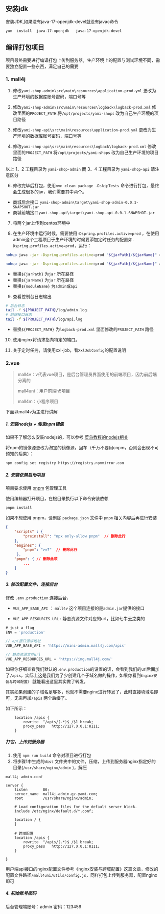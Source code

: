 ## 安装jdk

安装JDK,如果没有java-17-openjdk-devel就没有javac命令

```bash
yum  install  java-17-openjdk   java-17-openjdk-devel
```





## 编译打包项目

项目最终需要进行编译打包上传到服务器，生产环境上的配置与测试环境不同，需要独立配置一些东西，满足自己的需要



### 1. mall4j

1. 修改`yami-shop-admin\src\main\resources\application-prod.yml` 更改为生产环境的数据库账号密码，端口号等

2. 修改`yami-shop-admin\src\main\resources\logback\logback-prod.xml` 修改里面的`PROJECT_PATH` 将`/opt/projects/yami-shops` 改为自己生产环境的项目路径

3. 修改`yami-shop-api\src\main\resources\application-prod.yml` 更改为生产环境的数据库账号密码，端口号等

4. 修改`yami-shop-api\src\main\resources\logback\logback-prod.xml` 修改里面的`PROJECT_PATH` 将`/opt/projects/yami-shops` 改为自己生产环境的项目路径

以上 1、2 工程目录为 `yami-shop-admin` 而 3、4 工程目录为 `yami-shop-api` 请注意区分

6. 修改完毕后打包，使用`mvn clean package -DskipTests`  命令进行打包，最终会生成很多的jar，我们需要其中两个。

- 商城后台接口 `yami-shop-admin\target\yami-shop-admin-0.0.1-SNAPSHOT.jar`
- 商城前端接口`yami-shop-api\target\yami-shop-api-0.0.1-SNAPSHOT.jar`

7. 将两个jar上传到centos环境中

8. 在生产环境中运行时候，需要使用`-Dspring.profiles.active=prod` ，在使用admin这个工程项目于生产环境的时候要添加定时任务的配置如`-Dspring.profiles.active=prod`，运行：

```bash
nohup java -jar -Dspring.profiles.active=prod "${jarPath}/${jarName}" > "${jarPath}/log/${moduleName}-console.log" &

nohup java -jar -Dspring.profiles.active=prod "${jarPath}/${jarName}" > "${jarPath}/log/${moduleName}-console.log" &
```

- 替换`${jarPath}` 为`jar` 所在路径
- 替换`${jarName}` 为`jar` 所在路径
- 替换`${moduleName}` 为`admin`或`api`

9. 查看控制台日志输出

```bash
# 后台日志
tail -f ${PROJECT_PATH}/log/admin.log
# 前端接口日志
tail -f ${PROJECT_PATH}/log/api.log
```

- 替换`${PROJECT_PATH}` 为`logback-prod.xml` 里面修改的`PROJECT_PATH` 路径 

10. 使用nginx将请求指向特定的端口。

11. 关于定时任务，请使用xxl-job，看`XxlJobConfig`的配置说明

### 2.vue

> mall4v：v代表vue项目，是后台管理员界面使用的前端项目，因为前后端分离的
>
> mall4uni：用户前端h5项目
>
> mall4m：小程序项目

下面以mall4v为主进行讲解

##### 1. 安装nodejs + 淘宝npm镜像

如果不了解怎么安装nodejs的，可以参考   [菜鸟教程的nodejs相关](https://www.runoob.com/nodejs/nodejs-install-setup.html)


将npm的镜像源更改为淘宝的镜像源，回车（千万不要用cnpm，否则会出现不可预知的后果）：

```bash
npm config set registry https://registry.npmmirror.com
```



##### 2. 安装依赖启动项目

项目要求使用 [pnpm](https://www.pnpm.cn/)  包管理工具

使用编辑器打开项目，在根目录执行以下命令安装依赖

```bash
pnpm install
```

如果不想使用 pnpm，请删除 `package.json` 文件中 `pnpm` 相关内容后再进行安装

```json
{
    "scripts" : {
        "preinstall": "npx only-allow pnpm"  // 删除此行
    },
    "engines": {
        "pnpm": ">=7"  // 删除此行
     },
    "pnpm": { // 删除此项
        ...
    }
}
```

##### 3. 修改配置文件，连接后台

修改 `.env.production`  连接后台，

- `VUE_APP_BASE_API` ： `mall4v` 这个项目连接的是`admin.jar`提供的接口

- `VUE_APP_RESOURCES_URL` : 静态资源文件对应的url，比如七牛云之类的

```javascript
# just a flag
ENV = 'production'

// api接口请求地址
VUE_APP_BASE_API = 'https://mini-admin.mall4j.com/apis'

// 静态资源文件url
VUE_APP_RESOURCES_URL = 'https://img.mall4j.com/'
```



如果你仔细查看我们默认的`.env.production`的设置的话，会看到我们的url后面加了`/apis`，实际上这是我们为了少创建几个子域名做的操作，如果你看到`《nginx安装与跨域配置》` 就能看出这里其实做了转发。

其实如果创建的子域名足够多，也就不需要nginx进行转发了，此时直接填域名即可，无需再加`/apis` 两个后缀了。

如下所示：

```nginx
    location /apis {
		rewrite  ^/apis/(.*)$ /$1 break;
		proxy_pass   http://127.0.0.1:8111;
    }
```



##### 打包，上传到服务器

1. 使用 `npm run build` 命令对项目进行打包
2. 将步骤1中生成的`dist` 文件夹中的文件，压缩，上传到服务器nginx指定好的目录(`/usr/share/nginx/admin` )，解压



`mall4j-admin.conf`

```nginx
server {
    listen       80;
	server_name  mall4j-admin.gz-yami.com;
    root         /usr/share/nginx/admin;

    # Load configuration files for the default server block.
    include /etc/nginx/default.d/*.conf;

    location / {
    }
        
	# 跨域配置
	location /apis {
		rewrite  ^/apis/(.*)$ /$1 break;
		proxy_pass   http://127.0.0.1:8111;
    }
        
}
```

用户端api接口的nginx配置文件参考《nginx安装与跨域配置》这篇文章，修改的配置文件路径`/mall4uni/utils/config.js`，同样打包上传到服务器，配置nginx即可



##### 4. 初始账号密码
后台管理端账号：admin 密码：123456
